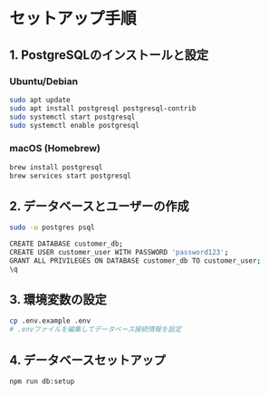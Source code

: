 # セットアップ手順

## 1. PostgreSQLのインストールと設定

### Ubuntu/Debian
```bash
sudo apt update
sudo apt install postgresql postgresql-contrib
sudo systemctl start postgresql
sudo systemctl enable postgresql
```

### macOS (Homebrew)
```bash
brew install postgresql
brew services start postgresql
```

## 2. データベースとユーザーの作成
```bash
sudo -u postgres psql

CREATE DATABASE customer_db;
CREATE USER customer_user WITH PASSWORD 'password123';
GRANT ALL PRIVILEGES ON DATABASE customer_db TO customer_user;
\q
```

## 3. 環境変数の設定
```bash
cp .env.example .env
# .envファイルを編集してデータベース接続情報を設定
```

## 4. データベースセットアップ
```bash
npm run db:setup
```